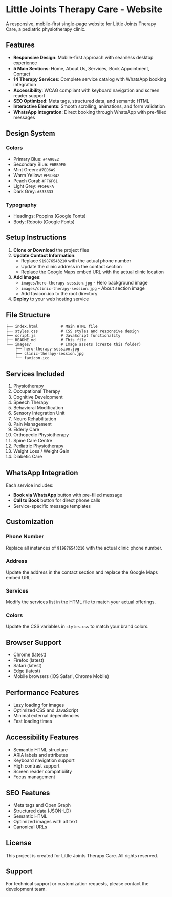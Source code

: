 # Little Joints Therapy Care - Website

A responsive, mobile-first single-page website for Little Joints Therapy Care, a pediatric physiotherapy clinic.

## Features

- **Responsive Design**: Mobile-first approach with seamless desktop experience
- **5 Main Sections**: Home, About Us, Services, Book Appointment, Contact
- **14 Therapy Services**: Complete service catalog with WhatsApp booking integration
- **Accessibility**: WCAG compliant with keyboard navigation and screen reader support
- **SEO Optimized**: Meta tags, structured data, and semantic HTML
- **Interactive Elements**: Smooth scrolling, animations, and form validation
- **WhatsApp Integration**: Direct booking through WhatsApp with pre-filled messages

## Design System

### Colors
- Primary Blue: `#4A90E2`
- Secondary Blue: `#6BB9F0`
- Mint Green: `#7ED6A9`
- Warm Yellow: `#F9D342`
- Peach Coral: `#FF6F61`
- Light Grey: `#F5F6FA`
- Dark Grey: `#333333`

### Typography
- Headings: Poppins (Google Fonts)
- Body: Roboto (Google Fonts)

## Setup Instructions

1. **Clone or Download** the project files
2. **Update Contact Information**:
   - Replace `919876543210` with the actual phone number
   - Update the clinic address in the contact section
   - Replace the Google Maps embed URL with the actual clinic location
3. **Add Images**:
   - `images/hero-therapy-session.jpg` - Hero background image
   - `images/clinic-therapy-session.jpg` - About section image
   - Add favicon.ico to the root directory
4. **Deploy** to your web hosting service

## File Structure

```
├── index.html          # Main HTML file
├── styles.css          # CSS styles and responsive design
├── script.js           # JavaScript functionality
├── README.md           # This file
└── images/             # Image assets (create this folder)
    ├── hero-therapy-session.jpg
    ├── clinic-therapy-session.jpg
    └── favicon.ico
```

## Services Included

1. Physiotherapy
2. Occupational Therapy
3. Cognitive Development
4. Speech Therapy
5. Behavioral Modification
6. Sensory Integration Unit
7. Neuro Rehabilitation
8. Pain Management
9. Elderly Care
10. Orthopedic Physiotherapy
11. Spine Care Centre
12. Pediatric Physiotherapy
13. Weight Loss / Weight Gain
14. Diabetic Care

## WhatsApp Integration

Each service includes:
- **Book via WhatsApp** button with pre-filled message
- **Call to Book** button for direct phone calls
- Service-specific message templates

## Customization

### Phone Number
Replace all instances of `919876543210` with the actual clinic phone number.

### Address
Update the address in the contact section and replace the Google Maps embed URL.

### Services
Modify the services list in the HTML file to match your actual offerings.

### Colors
Update the CSS variables in `styles.css` to match your brand colors.

## Browser Support

- Chrome (latest)
- Firefox (latest)
- Safari (latest)
- Edge (latest)
- Mobile browsers (iOS Safari, Chrome Mobile)

## Performance Features

- Lazy loading for images
- Optimized CSS and JavaScript
- Minimal external dependencies
- Fast loading times

## Accessibility Features

- Semantic HTML structure
- ARIA labels and attributes
- Keyboard navigation support
- High contrast support
- Screen reader compatibility
- Focus management

## SEO Features

- Meta tags and Open Graph
- Structured data (JSON-LD)
- Semantic HTML
- Optimized images with alt text
- Canonical URLs

## License

This project is created for Little Joints Therapy Care. All rights reserved.

## Support

For technical support or customization requests, please contact the development team.

